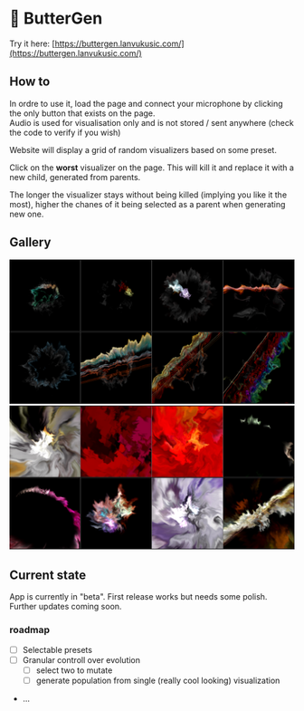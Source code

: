 # 🧬 ButterGen

Try it here: [https://buttergen.lanvukusic.com/](https://buttergen.lanvukusic.com/)

## How to

In ordre to use it, load the page and connect your microphone by clicking the only button that exists on the page.  
Audio is used for visualisation only and is not stored / sent anywhere (check the code to verify if you wish)

Website will display a grid of random visualizers based on some preset.  

Click on the **worst** visualizer on the page. This will kill it and replace it with a new child, generated from parents.  

The longer the visualizer stays without being killed (implying you like it the most), higher the chanes of it being selected as a parent when generating new one.

## Gallery

<img src="public/img/01.png">

<img src="public/img/02.png">


## Current state

App is currently in "beta". First release works but needs some polish.  
Further updates coming soon.

### roadmap

- [ ] Selectable presets
- [ ] Granular controll over evolution
  - [ ] select two to mutate
  - [ ] generate population from single (really cool looking) visualization
- ...
